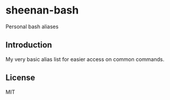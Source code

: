 # sheenan-bash
Personal bash aliases

## Introduction
My very basic alias list for easier access on common commands.

## License
MIT

